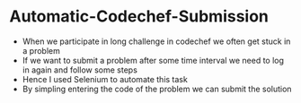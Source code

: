 # Automatic-Codechef-Submission

- When we participate in long challenge in codechef we often get stuck in a problem
- If we want to submit a problem after some time interval we need to log in again and follow some steps 
- Hence I used Selenium to automate this task
- By simpling entering the code of the problem we can submit the solution
